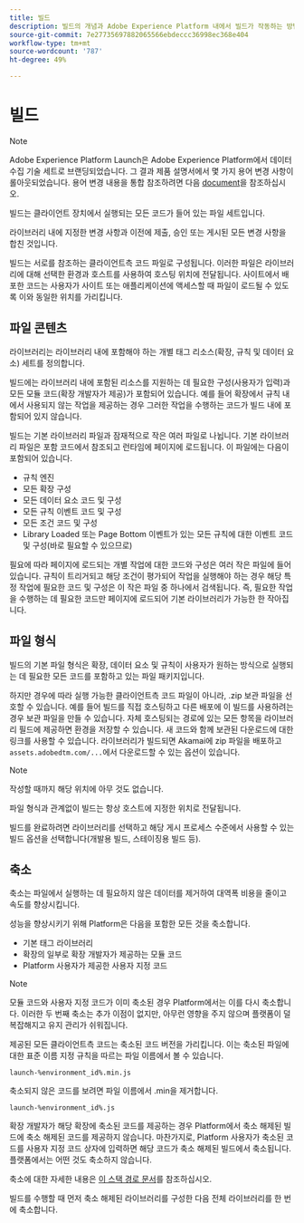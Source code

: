 ```yaml
---
title: 빌드
description: 빌드의 개념과 Adobe Experience Platform 내에서 빌드가 작동하는 방법에 대해 알아봅니다.
source-git-commit: 7e27735697882065566ebdeccc36998ec368e404
workflow-type: tm+mt
source-wordcount: '787'
ht-degree: 49%

---
```


# 빌드

>[!NOTE]
>
>Adobe Experience Platform Launch은 Adobe Experience Platform에서 데이터 수집 기술 세트로 브랜딩되었습니다. 그 결과 제품 설명서에서 몇 가지 용어 변경 사항이 롤아웃되었습니다. 용어 변경 내용을 통합 참조하려면 다음 [document](../../term-updates.md)을 참조하십시오.

빌드는 클라이언트 장치에서 실행되는 모든 코드가 들어 있는 파일 세트입니다.

라이브러리 내에 지정한 변경 사항과 이전에 제출, 승인 또는 게시된 모든 변경 사항을 합친 것입니다.

빌드는 서로를 참조하는 클라이언트측 코드 파일로 구성됩니다. 이러한 파일은 라이브러리에 대해 선택한 환경과 호스트를 사용하여 호스팅 위치에 전달됩니다. 사이트에서 배포한 코드는 사용자가 사이트 또는 애플리케이션에 액세스할 때 파일이 로드될 수 있도록 이와 동일한 위치를 가리킵니다.

## 파일 콘텐츠

라이브러리는 라이브러리 내에 포함해야 하는 개별 태그 리소스(확장, 규칙 및 데이터 요소) 세트를 정의합니다.

빌드에는 라이브러리 내에 포함된 리소스를 지원하는 데 필요한 구성(사용자가 입력)과 모든 모듈 코드(확장 개발자가 제공)가 포함되어 있습니다. 예를 들어 확장에서 규칙 내에서 사용되지 않는 작업을 제공하는 경우 그러한 작업을 수행하는 코드가 빌드 내에 포함되어 있지 않습니다.

빌드는 기본 라이브러리 파일과 잠재적으로 작은 여러 파일로 나뉩니다. 기본 라이브러리 파일은 포함 코드에서 참조되고 런타임에 페이지에 로드됩니다. 이 파일에는 다음이 포함되어 있습니다.

* 규칙 엔진
* 모든 확장 구성
* 모든 데이터 요소 코드 및 구성
* 모든 규칙 이벤트 코드 및 구성
* 모든 조건 코드 및 구성
* Library Loaded 또는 Page Bottom 이벤트가 있는 모든 규칙에 대한 이벤트 코드 및 구성(바로 필요할 수 있으므로)

필요에 따라 페이지에 로드되는 개별 작업에 대한 코드와 구성은 여러 작은 파일에 들어 있습니다. 규칙이 트리거되고 해당 조건이 평가되어 작업을 실행해야 하는 경우 해당 특정 작업에 필요한 코드 및 구성은 이 작은 파일 중 하나에서 검색됩니다. 즉, 필요한 작업을 수행하는 데 필요한 코드만 페이지에 로드되어 기본 라이브러리가 가능한 한 작아집니다.

## 파일 형식

빌드의 기본 파일 형식은 확장, 데이터 요소 및 규칙이 사용자가 원하는 방식으로 실행되는 데 필요한 모든 코드를 포함하고 있는 파일 패키지입니다.

하지만 경우에 따라 실행 가능한 클라이언트측 코드 파일이 아니라, .zip 보관 파일을 선호할 수 있습니다. 예를 들어 빌드를 직접 호스팅하고 다른 배포에 이 빌드를 사용하려는 경우 보관 파일을 만들 수 있습니다. 자체 호스팅되는 경로에 있는 모든 항목을 라이브러리 필드에 제공하면 환경을 저장할 수 있습니다. 새 코드와 함께 보관된 다운로드에 대한 링크를 사용할 수 있습니다. 라이브러리가 빌드되면 Akamai에 zip 파일을 배포하고 `assets.adobedtm.com/...`에서 다운로드할 수 있는 옵션이 있습니다.

>[!NOTE]
>
>작성할 때까지 해당 위치에 아무 것도 없습니다.

파일 형식과 관계없이 빌드는 항상 호스트에 지정한 위치로 전달됩니다.

빌드를 완료하려면 라이브러리를 선택하고 해당 게시 프로세스 수준에서 사용할 수 있는 빌드 옵션을 선택합니다(개발용 빌드, 스테이징용 빌드 등).

## 축소

축소는 파일에서 실행하는 데 필요하지 않은 데이터를 제거하여 대역폭 비용을 줄이고 속도를 향상시킵니다.

성능을 향상시키기 위해 Platform은 다음을 포함한 모든 것을 축소합니다.

* 기본 태그 라이브러리
* 확장의 일부로 확장 개발자가 제공하는 모듈 코드
* Platform 사용자가 제공한 사용자 지정 코드

>[!NOTE]
>
>모듈 코드와 사용자 지정 코드가 이미 축소된 경우 Platform에서는 이를 다시 축소합니다. 이러한 두 번째 축소는 추가 이점이 없지만, 아무런 영향을 주지 않으며 플랫폼이 덜 복잡해지고 유지 관리가 쉬워집니다.

제공된 모든 클라이언트측 코드는 축소된 코드 버전을 가리킵니다. 이는 축소된 파일에 대한 표준 이름 지정 규칙을 따르는 파일 이름에서 볼 수 있습니다.

`launch-%environment_id%.min.js`

축소되지 않은 코드를 보려면 파일 이름에서 .min을 제거합니다.

`launch-%environment_id%.js`

확장 개발자가 해당 확장에 축소된 코드를 제공하는 경우 Platform에서 축소 해제된 빌드에 축소 해제된 코드를 제공하지 않습니다. 마찬가지로, Platform 사용자가 축소된 코드를 사용자 지정 코드 상자에 입력하면 해당 코드가 축소 해제된 빌드에서 축소됩니다. 플랫폼에서는 어떤 것도 축소하지 않습니다.

축소에 대한 자세한 내용은 [이 스택 경로 문서](https://blog.stackpath.com/glossary/minification/)를 참조하십시오.

빌드를 수행할 때 먼저 축소 해제된 라이브러리를 구성한 다음 전체 라이브러리를 한 번에 축소합니다.
